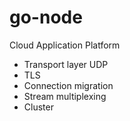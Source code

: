 # go-node
Cloud Application Platform
* Transport layer UDP
* TLS
* Connection migration
* Stream multiplexing
* Cluster

